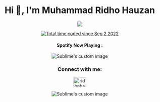 <h1 align="center">Hi 👋, I'm Muhammad Ridho Hauzan</h1>

<p align="center">
  <img src="https://dcbadge.vercel.app/api/shield/421870331318239246"/>
</p>
<p align="center">
<a href="https://wakatime.com/@965d9741-7899-45af-ad82-711cd7f455b8"><img src="https://wakatime.com/badge/user/965d9741-7899-45af-ad82-711cd7f455b8.svg" alt="Total time coded since Sep 2 2022" /></a>
</p>
<h4 align="center">Spotify Now Playing :</h4>
<p align="center">
  <img src="https://spotify-github-profile.vercel.app/api/view?uid=31cqhuvlex74p2ruuanrrrqdcim4&cover_image=true&theme=novatorem&show_offline=false&background_color=121212&bar_color=53b14f&bar_color_cover=false" alt="Sublime's custom image"/>
</p>



<h3 align="center">Connect with me:</h3>
<p align="center">
<a href="https://fb.com/ridhohauzan1" target="blank"><img align="center" src="https://raw.githubusercontent.com/rahuldkjain/github-profile-readme-generator/master/src/images/icons/Social/facebook.svg" alt="ridhohauzan1" height="30" width="40" /></a>
</p>

<p align="center">
<img src="https://github-profile-trophy.vercel.app/?username=rdhhauzan&no-frame=true&theme=dark_lover" alt="Sublime's custom image"/>
</p>
